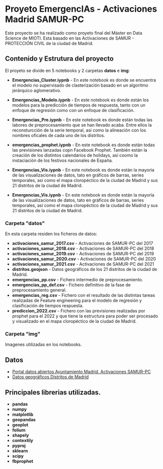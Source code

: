 # Proyeto EmergencIAs - Activaciones Madrid SAMUR-PC

Este proyecto se ha realizado como proyeto final del Máster en Data Science de MIOTI. Esta basado en las Activaciones de SAMUR - PROTECCIÓN CIVIL de la ciudad de Madrid.

## Contenido y Estrutura del proyecto
El proyeto se divide en 5 notebooks y 2 carpetas **datos** e **img**:

* **Emergencias_Cluster.iypnb**  -  En este notebook es donde se encuentra el modelo no supervisado de clasterización basado en un algoritmo jerárquico aglomerativo.
* **Emergencias_Modelo.iypnb**  -  En este notebook es donde están los modelos para la predicción de tiempos de respuesta, tanto con un enfoque de regresión como con un enfoque de clasificación.

* **Emergencias_Pre.iypnb**  -  En este notebook es donde están todas las labores de preprocesamiento que se han llevado acaba. Entre ellos la reconsturcción de la serie temporal, así como la alineación con los nombres oficales de cada uno de los distritos.

* **emergencias_prophet.iypnb**  -  En este notebook es donde están todas las previsiones lanzadas copn Facebook Prophet. También están la creación de los distintos calendarios de holidays, así coomo la instaciación de los festivos nacionales de España.

* **Emergencias_Vis.iypnb**  -  En este notebook es donde están la mayoría de las visualizaciones de datos, tato en gráficos de barras, series temporales, así como el mapa cloropéctico de la ciudad de Madrid y sus 21 distritos de la ciudad de Madrid. 

* **Emergencias_Vis.iypnb**  -  En este notebook es donde están la mayoría de las visualizaciones de datos, tato en gráficos de barras, series temporales, así como el mapa cloropéctico de la ciudad de Madrid y sus 21 distritos de la ciudad de Madrid. 

### Carpeta "datos"
En esta carpeta residen los ficheros de datos:
* **activaciones_samur_2017.csv** - Activaciones de SAMUR-PC del 2017
* **activaciones_samur_2018.csv** - Activaciones de SAMUR-PC del 2018
* **activaciones_samur_2019.csv** - Activaciones de SAMUR-PC del 2019
* **activaciones_samur_2020.csv** - Activaciones de SAMUR-PC del 2020
* **activaciones_samur_2021.csv** - Activaciones de SAMUR-PC del 2021
* **distritos.geojson** - Datos geográficos de los 21 distritos de la ciudad de Madrid.
* **emergencias_pp.csv** - Fichero intermedio de preprocesamiento.
* **emergencias_pp_def.csv** - Fichero definitivo de la fase de preprocesamiento general.
* **emergencias_reg.csv** - Fichero con el resultado de las distintas tareas realizadas de Feature engineering para el modelo de regresión y clasificación de tiempos respuesta.
* **prediccion_2022.csv** - Fichero con las previsiones realizadas por prophet para el 2022 y que tiene la estructura para poder ser procesado y visualizado en el mapa cloropéctico de la ciudad de Madrid.
### Carpeta "img"
Imagenes utilizadas en los notebooks.


## Datos

* [Portal datos abiertos Ayuntamiento Madrid. Activaciones SAMUR-PC](https://datos.madrid.es/sites/v/index.jsp?vgnextoid=50d7d35982d6f510VgnVCM1000001d4a900aRCRD&vgnextchannel=374512b9ace9f310VgnVCM100000171f5a0aRCRD)
* [Datos geográficos Distritos de Madrid](https://team.carto.com/u/jsanz/tables/distritos/public)

## Principales librerias utilizadas.

* **pandas**
* **numpy**
* **matplotlib**
* **geopandas**
* **geoplot**
* **folium**
* **shapely**
* **contextily**
* **pyproj**
* **sklearn**
* **scipy**
* **fbprophet**
